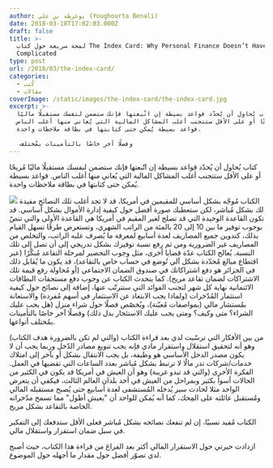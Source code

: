 ```yaml
---
author: يوغرطة بن علي (Youghourta Benali)
date: 2018-03-18T17:02:03.000Z
draft: false
title: >-
  لمحة سريعة حول كتاب The Index Card: Why Personal Finance Doesn’t Have to Be
  Complicated
type: post
url: /2018/03/the-index-card/
categories:
  - كُتب
  - مقالات
coverImage: /static/images/the-index-card/the-index-card.jpg
excerpt: >-
  كتاب يُحاول أن يُحدّد قواعد بسيطة إن اتّبعتها فإنك ستضمن لنفسك مستقبلًا ماليًا
  مُريحًا أو على الأقل ستتجنب أغلب المشاكل المالية التي يُعاني منها أغلب الناس.
  قواعد بسيطة يُمكن حتى كتابتها في بطاقة ملاحظات واحدة.

   وفصلًا آخر خاصًا بالتأمينات بمُختلف
---
```

كتاب يُحاول أن يُحدّد قواعد بسيطة إن اتّبعتها فإنك ستضمن لنفسك مستقبلًا ماليًا مُريحًا أو على الأقل ستتجنب أغلب المشاكل المالية التي يُعاني منها أغلب الناس. قواعد بسيطة يُمكن حتى كتابتها في بطاقة ملاحظات واحدة.

![](/static/images/the-index-card/the-index-card.jpg) الكتاب مُوجّه بشكل أساسي للمقيمين في أمريكا، قد لا تجد أغلب تلك النصائح مفيدة لك بشكل مُباشر، لكن ستعطيك صورة أفضل حول كيفية إدارة الأموال بشكل أساسي. قد تكون القاعدة الوحيدة التي قد تصلح لغير المقيم في أمريكا هي القاعدة الأولى والتي تنصّ بوجوب توفير ما بين 10 إلى 20 بالمئة من الراتب الشهري، وتستعرض طرقًا تسهل القيام بذلك، كتدوين جميع المصاريف لعدة أسابيع لمعرفة ما يُصرف عليه الراتب، والتخلص من المصاريف غير الضرورية ومن ثم رفع نسبة توفيرك بشكل تدريجي إلى أن تصل إلى تلك النسبة. يُعالج الكتاب عدّة قضايا أخرى، مثل وجوب التحضير لمرحلة التقاعد مُبكّرًا (عبر اقتطاع مبالغ مُحدّدة بشكل آلي تُوضع في حساب خاص بالتقاعد)، قد يكون ما يُقابل ذلك في الجزائر هو دفع اشتراكاتك في صندوق الضمان الاجتماعي (أو مُحاولة رفع قيمة تلك الاشتراكات لضمان تقاعد مريح). كما يتحدث الكتاب عن وجوب دفع مستحقات البطاقات الائتمانية نهاية كل شهر لتجنب الفوائد التي ستترتّب عنها، إضافة إلى نصائح حول كيفية استثمار المُدّخرات (ولماذا يجب الابتعاد عن الاستثمار في أسهم مُفردة) والاستعانة بمُستشار مالي (بمواصفات مُعيّنة)، ويُخصّص فصلًا حول شراء منزل (هل يجب عليك الشراء؟ متى وكيف؟ ومتى يجب عليك الاستئجار بدل ذلك) وفصلًا آخر خاصًا بالتأمينات بمُختلف أنواعها.

من بين الأفكار التي ترسّبت لدي بعد قراءة الكتاب (والتي لم تكن بالضرورة هدف الكتاب) وهو أنه لتحقيق استقلال واستقرار مادي فإنه يجب تنويع مصادر الدّخل وربما يجب أن لا يكون مصدر الدخل الأساسي هو وظيفة، بل يجب الانتقال بشكل أو بآخر إلى امتلاك خدمات/شركات تدر مالًا لا ترتبط بشكل مُباشر بعدد الساعات التي تقضيها في العمل. الفكرة الأخرى (والتي قد تبدو غريبة) وهو أن العيش في أمريكا قد يكون في الكثير من الحالات أسوأ بكثير وبمراحل من العيش في أحد بلدان العالم الثالث، فيكفي أن يتعرض الواحد مثلا لحادث سير يُدخله المُستشفى لعدة أسابيع حتى يُصبح مستقبله المالي ومُستقبل عائلته على المِحك، كما أنه يُمكن للواحد أن "يعيش أطول" مما تسمح مدّخراته الخاصة بالتقاعد بشكل مريح.

الكتاب مُفيد نسبيًا، إن لم تنفعك نصائحه بشكل مُباشر فعلى الأقل ستدفعك إلى التفكير في سبل ضمان استقرار واستقلال مالي.

ازدادت حيرتي حول الاستقرار المالي أكثر بعد الفراغ من قراءة هذا الكتاب، حيث أصبح لدي تصوّر أفضل حول مقدار ما أجهله حول الموضوع.
